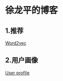 # 																徐龙平的博客

## 1.推荐

[Word2vec](recommend/word2vec模型.html)

## 2.用户画像

[User profile](user_profile/用户画像.html)

